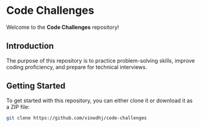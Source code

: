 # Code Challenges

Welcome to the **Code Challenges** repository!

## Introduction

The purpose of this repository is to practice problem-solving skills, improve coding proficiency, and prepare for technical interviews.

## Getting Started

To get started with this repository, you can either clone it or download it as a ZIP file:

```bash
git clone https://github.com/vinodhj/code-challenges
